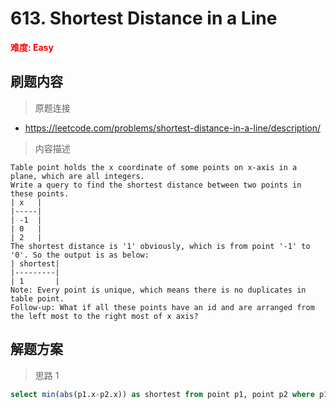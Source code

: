 # 613. Shortest Distance in a Line

**<font color=red>难度: Easy</font>**

## 刷题内容

> 原题连接

* https://leetcode.com/problems/shortest-distance-in-a-line/description/

> 内容描述

```
Table point holds the x coordinate of some points on x-axis in a plane, which are all integers.
Write a query to find the shortest distance between two points in these points.
| x   |
|-----|
| -1  |
| 0   |
| 2   |
The shortest distance is '1' obviously, which is from point '-1' to '0'. So the output is as below:
| shortest|
|---------|
| 1       |
Note: Every point is unique, which means there is no duplicates in table point.
Follow-up: What if all these points have an id and are arranged from the left most to the right most of x axis?
```

## 解题方案

> 思路 1

```sql
select min(abs(p1.x-p2.x)) as shortest from point p1, point p2 where p1.x != p2.x;
```
